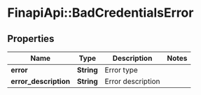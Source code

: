 # FinapiApi::BadCredentialsError

## Properties
Name | Type | Description | Notes
------------ | ------------- | ------------- | -------------
**error** | **String** | Error type | 
**error_description** | **String** | Error description | 


